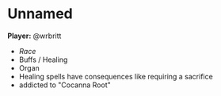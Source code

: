 # Unnamed

**Player:** @wrbritt

 * *Race*
 * Buffs / Healing
 * Organ
 * Healing spells have consequences like requiring a sacrifice
 * addicted to "Cocanna Root"
